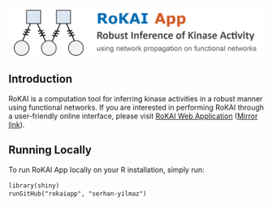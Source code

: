 <img src="www/rokai_app_logo.png" width="800">

## Introduction
RoKAI is a computation tool for inferring kinase activities in a robust manner using functional networks. If you are interested in performing RoKAI through a user-friendly online interface, please visit [RoKAI Web Application](https://rokai.io) ([Mirror link](https://syilmaz.shinyapps.io/rokai/)).

## Running Locally
To run RoKAI App locally on your R installation, simply run:
```
library(shiny)
runGitHub("rokaiapp", "serhan-yilmaz")
```
